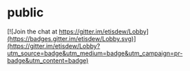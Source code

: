 # public

[![Join the chat at https://gitter.im/etisdew/Lobby](https://badges.gitter.im/etisdew/Lobby.svg)](https://gitter.im/etisdew/Lobby?utm_source=badge&utm_medium=badge&utm_campaign=pr-badge&utm_content=badge)